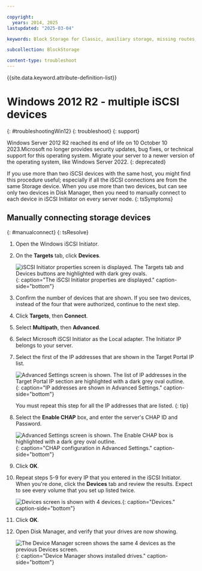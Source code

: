```yaml
---

copyright:
  years: 2014, 2025
lastupdated: "2025-03-04"

keywords: Block Storage for Classic, auxiliary storage, missing routes, mpio, multipath, windows, troubleshooting

subcollection: BlockStorage

content-type: troubleshoot
---
```

{{site.data.keyword.attribute-definition-list}}

# Windows 2012 R2 - multiple iSCSI devices
{: #troubleshootingWin12}
{: troubleshoot}
{: support}

Windows Server 2012 R2 reached its end of life on 10 October 10 2023.Microsoft no longer provides security updates, bug fixes, or technical support for this operating system. Migrate your server to a newer version of the operating system, like Windows Server 2022.
{: deprecated}

If you use more than two iSCSI devices with the same host, you might find this procedure useful; especially if all the iSCSI connections are from the same Storage device. When you use more than two devices, but can see only two devices in Disk Manager, then you need to manually connect to each device in iSCSI Initiator on every server node.
{: tsSymptoms}

## Manually connecting storage devices
{: #manualconnect}
{: tsResolve}

1. Open the Windows iSCSI Initiator.
2. On the **Targets** tab, click **Devices**.

   ![iSCSI Initiator properties screen is displayed. The Targets tab and Devices buttons are highlighted with dark grey ovals.](images/win12-ts1.svg){: caption="The iSCSI Initiator properties are displayed." caption-side="bottom"}
3. Confirm the number of devices that are shown. If you see two devices, instead of the four that were authorized, continue to the next step.
4. Click **Targets**, then **Connect**.
5. Select **Multipath**, then **Advanced**.
6. Select Microsoft iSCSI Initiator as the Local adapter. The Initiator IP belongs to your server.
7. Select the first of the IP addresses that are shown in the Target Portal IP list.

   ![Advanced Settings screen is shown. The list of IP addresses in the Target Portal IP section are highlighted with a dark grey oval outline.](images/win12-ts3.svg){: caption="IP addresses are shown in Advanced Settings." caption-side="bottom"}

   You must repeat this step for all the IP addresses that are listed.
   {: tip}

8. Select the **Enable CHAP** box, and enter the server's CHAP ID and Password.

   ![Advanced Settings screen is shown. The Enable CHAP box is highlighted with a dark grey oval outline.](images/win12-ts4.svg){: caption="CHAP configuration in Advanced Settings." caption-side="bottom"}
9. Click **OK**.
10. Repeat steps 5-9 for every IP that you entered in the iSCSI Initiator. When you're done, click the **Devices** tab and review the results. Expect to see every volume that you set up listed twice.

    ![Devices screen is shown with 4 devices.](images/win12-ts5.svg){: caption="Devices." caption-side="bottom"}
11. Click **OK**.
12. Open Disk Manager, and verify that your drives are now showing.

    ![The Device Manager screen shows the same 4 devices as the previous Devices screen.](images/win12-ts6.svg){: caption="Device Manager shows installed drives." caption-side="bottom"}
